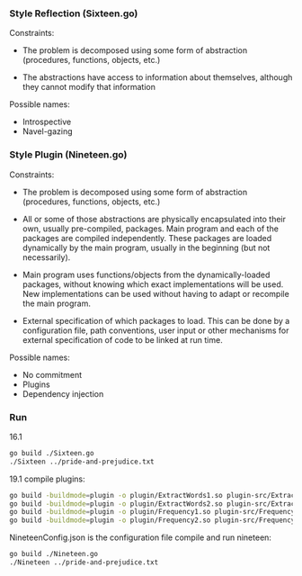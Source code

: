 ### Style Reflection (Sixteen.go)
Constraints:

- The problem is decomposed using some form of abstraction (procedures, functions, objects, etc.)

- The abstractions have access to information about themselves, although they cannot modify that information


Possible names:

- Introspective
- Navel-gazing

### Style Plugin (Nineteen.go)
Constraints:

- The problem is decomposed using some form of abstraction
  (procedures, functions, objects, etc.)

- All or some of those abstractions are physically encapsulated into
  their own, usually pre-compiled, packages. Main program and each of
  the packages are compiled independently. These packages are loaded
  dynamically by the main program, usually in the beginning (but not
  necessarily).

- Main program uses functions/objects from the dynamically-loaded
  packages, without knowing which exact implementations will be
  used. New implementations can be used without having to adapt or
  recompile the main program.

- External specification of which packages to load. This can be done
  by a configuration file, path conventions, user input or other
  mechanisms for external specification of code to be linked at run
  time.

Possible names:

- No commitment
- Plugins
- Dependency injection
### Run
16.1
```Bash
go build ./Sixteen.go
./Sixteen ../pride-and-prejudice.txt
```

19.1
compile plugins:
```Bash
go build -buildmode=plugin -o plugin/ExtractWords1.so plugin-src/ExtractWords1.go
go build -buildmode=plugin -o plugin/ExtractWords2.so plugin-src/ExtractWords2.go
go build -buildmode=plugin -o plugin/Frequency1.so plugin-src/Frequency1.go
go build -buildmode=plugin -o plugin/Frequency2.so plugin-src/Frequency2.go
```
NineteenConfig.json is the configuration file
compile and run nineteen:
```Bash
go build ./Nineteen.go
./Nineteen ../pride-and-prejudice.txt
```